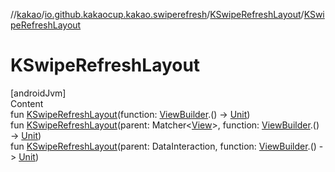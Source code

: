 //[kakao](../../../index.md)/[io.github.kakaocup.kakao.swiperefresh](../index.md)/[KSwipeRefreshLayout](index.md)/[KSwipeRefreshLayout](-k-swipe-refresh-layout.md)



# KSwipeRefreshLayout  
[androidJvm]  
Content  
fun [KSwipeRefreshLayout](-k-swipe-refresh-layout.md)(function: [ViewBuilder](../../io.github.kakaocup.kakao.common.builders/-view-builder/index.md).() -> [Unit](https://kotlinlang.org/api/latest/jvm/stdlib/kotlin/-unit/index.html))  
fun [KSwipeRefreshLayout](-k-swipe-refresh-layout.md)(parent: Matcher<[View](https://developer.android.com/reference/kotlin/android/view/View.html)>, function: [ViewBuilder](../../io.github.kakaocup.kakao.common.builders/-view-builder/index.md).() -> [Unit](https://kotlinlang.org/api/latest/jvm/stdlib/kotlin/-unit/index.html))  
fun [KSwipeRefreshLayout](-k-swipe-refresh-layout.md)(parent: DataInteraction, function: [ViewBuilder](../../io.github.kakaocup.kakao.common.builders/-view-builder/index.md).() -> [Unit](https://kotlinlang.org/api/latest/jvm/stdlib/kotlin/-unit/index.html))  




